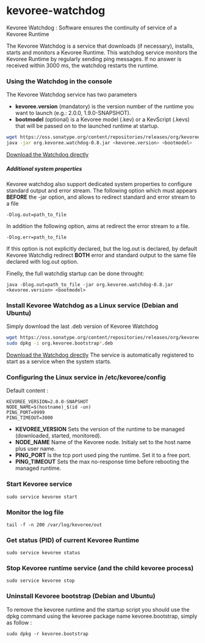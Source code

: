 kevoree-watchdog
================

Kevoree Watchdog : Software ensures the continuity of service of a Kevoree Runtime

The Kevoree Watchdog is a service that downloads (if necessary), installs, starts and monitors a Kevoree Runtime. 
This watchdog service monitors the Kevoree Runtime by regularly sending ping messages.
If no answer is received within 3000 ms, the watchdog restarts the runtime.

### Using the Watchdog in the console
The Kevoree Watchdog service has two parameters
+ **kevoree.version** (mandatory) is the version number of the runtime you want to launch (e.g.: 2.0.0, 1.9.0-SNAPSHOT).
+ **bootmodel** (optional) is a Kevoree model (.kev) or a KevScript (.kevs) that will be passed on to the launched runtime at startup.

```bash
wget https://oss.sonatype.org/content/repositories/releases/org/kevoree/watchdog/org.kevoree.watchdog/0.8/org.kevoree.watchdog-0.8.jar
java -jar org.kevoree.watchdog-0.8.jar <kevoree.version> <bootmodel>
```
[Download the Watchdog directly](https://oss.sonatype.org/content/repositories/releases/org/kevoree/watchdog/org.kevoree.watchdog/0.8/org.kevoree.watchdog-0.8.jar) 

##### Additional system properties
Kevoree watchdog also support dedicated system properties to configure standard output and error stream. The following option which must appears **BEFORE** the -jar option, and allows to redirect standard and error stream to a file

	-Dlog.out=path_to_file
	
In addition the following option, aims at redirect the error stream to a file.

	-Dlog.err=path_to_file
	
If this option is not explicitly declared, but the log.out is declared, by default Kevoree Watchdig redirect **BOTH** error and standard output to the same file declared with log.out option.

Finelly, the full watchdig startup can be done throught:

	java -Dlog.out=path_to_file -jar org.kevoree.watchdog-0.8.jar <kevoree.version> <bootmodel>


### Install Kevoree Watchdog as a Linux service (Debian and Ubuntu)

Simply download the last .deb version of Kevoree Watchdog 

```bash
wget https://oss.sonatype.org/content/repositories/releases/org/kevoree/watchdog/org.kevoree.watchdog/0.8/org.kevoree.watchdog-0.8.deb
sudo dpkg -i org.kevoree.bootstrap*.deb
```
[Download the Watchdog directly](https://oss.sonatype.org/content/repositories/releases/org/kevoree/watchdog/org.kevoree.watchdog/0.8/org.kevoree.watchdog-0.8.deb) 
The service is automatically registered to start as a service when the system starts.

### Configuring the Linux service in /etc/kevoree/config

Default content : 

	KEVOREE_VERSION=2.0.0-SNAPSHOT
	NODE_NAME=$(hostname)_$(id -un)
	PING_PORT=9999
	PING_TIMEOUT=3000
	
+ **KEVOREE_VERSION** Sets the version of the runtime to be managed (downloaded, started, monitored).
+ **NODE_NAME** Name of the Kevoree node. Initialy set to the host name plus user name.
+ **PING_PORT** Is the tcp port used ping the runtime. Set it to a free port.
+ **PING_TIMEOUT** Sets the max no-response time before rebooting the managed runtime.

### Start Kevoree service 

	sudo service kevoree start
	
### Monitor the log file 

	tail -f -n 200 /var/log/kevoree/out

### Get status (PID) of current Kevoree Runtime

	sudo service kevoree status
	
### Stop Kevoree runtime service (and the child kevoree process)

	sudo service kevoree stop

### Uninstall Kevoree bootstrap (Debian and Ubuntu)

To remove the kevoree runtime and the startup script you should use the dpkg command using the kevoree package name kevoree.bootstrap, simply as follow :

	sudo dpkg -r kevoree.bootstrap 
